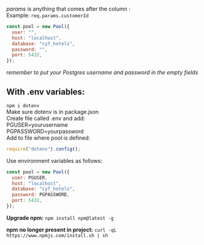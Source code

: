 *params* is anything that comes after the column :  
Example: `req.params.customerId`  

``` js
const pool = new Pool({
  user: "",
  host: "localhost",
  database: "cyf_hotels",
  password: "",
  port: 5432,
});
```
*remember to put your Postgres username and password in the empty fields*  

## With .env variables:
`npm i dotenv`  
Make sure dotenv is in package.json  
Create file called .env and add:  
PGUSER=yourusername  
PGPASSWORD=yourpassword  
Add to file where pool is defined: 
``` js
require("dotenv").config();
```  

Use environment variables as follows:  
``` js
const pool = new Pool({
  user: PGUSER,
  host: "localhost",
  database: "cyf_hotels",
  password: PGPASSWORD,
  port: 5432,
});
```

**Upgrade npm:** `npm install npm@latest -g`  

**npm no longer present in project:** `curl -qL https://www.npmjs.com/install.sh | sh`  
